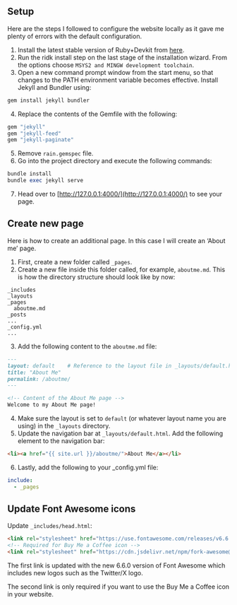 ## Setup
Here are the steps I followed to configure the website locally as it gave me plenty of errors with the default configuration.
1. Install the latest stable version of Ruby+Devkit from [here](https://rubyinstaller.org/downloads/).
2. Run the ridk install step on the last stage of the installation wizard. From the options choose `MSYS2 and MINGW development toolchain`.
3. Open a new command prompt window from the start menu, so that changes to the PATH environment variable becomes effective. Install Jekyll and Bundler using:
```ruby
gem install jekyll bundler
```
4. Replace the contents of the Gemfile with the following:
```ruby
gem "jekyll"
gem "jekyll-feed"
gem "jekyll-paginate"
```
5. Remove `rain.gemspec` file.
6. Go into the project directory and execute the following commands:
```ruby
bundle install
bundle exec jekyll serve
```
7. Head over to [http://127.0.0.1:4000/](http://127.0.0.1:4000/) to see your page.

## Create new page
Here is how to create an additional page. In this case I will create an ‘About me’ page.
1. First, create a new folder called `_pages`.
2. Create a new file inside this folder called, for example, `aboutme.md`. This is how the directory structure should look like by now:
```
_includes
_layouts
_pages
  aboutme.md
_posts
...
_config.yml
...
```
3. Add the following content to the `aboutme.md` file:
```markdown
---
layout: default    # Reference to the layout file in _layouts/default.html
title: "About Me"
permalink: /aboutme/
---

<!-- Content of the About Me page -->
Welcome to my About Me page!
```
4. Make sure the layout is set to `default` (or whatever layout name you are using) in the `_layouts` directory.
5. Update the navigation bar at `_layouts/default.html`. Add the following element to the navigation bar:
```html
<li><a href="{{ site.url }}/aboutme/">About Me</a></li>
```
6. Lastly, add the following to your _config.yml file:
```yml
include:
  - _pages
```

## Update Font Awesome icons
Update `_includes/head.html`:
```html
<link rel="stylesheet" href="https://use.fontawesome.com/releases/v6.6.0/css/all.css" crossorigin="anonymous">
<!-- Required for Buy Me a Coffee icon -->
<link rel="stylesheet" href="https://cdn.jsdelivr.net/npm/fork-awesome@1.2.0/css/fork-awesome.min.css" integrity="sha256-XoaMnoYC5TH6/+ihMEnospgm0J1PM/nioxbOUdnM8HY=" crossorigin="anonymous">
```
The first link is updated with the new 6.6.0 version of Font Awesome which includes new logos such as the Twitter/X logo.  

The second link is only required if you want to use the Buy Me a Coffee icon in your website.


